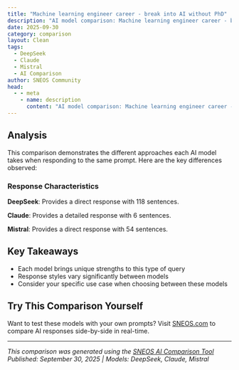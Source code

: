 ```yaml
---
title: "Machine learning engineer career - break into AI without PhD"
description: "AI model comparison: Machine learning engineer career - break into AI without PhD..."
date: 2025-09-30
category: comparison
layout: Clean
tags:
  - DeepSeek
  - Claude
  - Mistral
  - AI Comparison
author: SNEOS Community
head:
  - - meta
    - name: description
      content: "AI model comparison: Machine learning engineer career - break into AI without PhD..."
---
```


<ChatComparison
  title="Machine learning engineer career - break into AI without PhD"
  prompt="Machine learning engineer career - break into AI without PhD"
  :responses='{
    "DeepSeek": "Of course. Breaking into a Machine Learning Engineer (MLE) role without a PhD is not only possible but is a very common and realistic career path. The key is to build a compelling profile that showcases practical skills, hands-on experience, and a deep understanding of production-level ML systems.\n\nHere is a comprehensive guide to break into an AI career as a Machine Learning Engineer without a PhD.\n\n### The Core Mindset Shift: From Theory to Production\n\nA PhD is often focused on **novel research**. An MLE role is focused on **building reliable, scalable, and maintainable systems** that use ML. You need to prove you can do the latter.\n\nYour portfolio and experience should scream: **\u0022I can take a model from a Jupyter notebook and put it to work in a real product.\u0022**\n\n---\n\n### The Strategic Blueprint: A Four-Pillar Approach\n\n#### 1. Build a Rock-Solid Foundation\n\nYou must have a strong grasp of the fundamentals. You don\u0027t need to derive every equation from first principles, but you need to understand them intuitively.\n\n*   **Programming:**\n    *   **Python:** Non-negotiable. Be fluent. Key libraries: NumPy, Pandas, Scikit-learn.\n    *   **SQL:** Absolutely essential for data extraction and manipulation.\n    *   **Bonus:** Learn a statically typed language like **Go** or **Java/C\u002B\u002B** for high-performance systems.\n*   **Mathematics \u0026 Statistics:**\n    *   **Linear Algebra:** Vectors, matrices, operations, decompositions. (The foundation of deep learning).\n    *   **Calculus:** Derivatives, gradients, chain rule (for understanding how models learn).\n    *   **Probability \u0026 Statistics:** Distributions, statistical tests, Bayes\u0027 theorem, evaluation metrics (Precision, Recall, F1-score, AUC-ROC).\n*   **Core Machine Learning:**\n    *   Understand the theory and application of classic ML models: Linear/Logistic Regression, Decision Trees, Random Forests, Gradient Boosting (XGBoost, LightGBM), SVMs, and k-Means.\n    *   Understand the basics of Deep Learning: MLPs, CNNs (for images), RNNs/LSTMs/Transformers (for text/time series).\n\n#### 2. Develop Specialized, Practical Skills\n\nThis is where you separate yourself from Data Scientists and pure researchers. Focus on the *engineering* part of MLE.\n\n*   **MLOps (Machine Learning Operations):** This is your #1 differentiator.\n    *   **Version Control:** Git is a must. Learn to use it properly.\n    *   **Experiment Tracking:** Use tools like **MLflow**, **Weights \u0026 Biases**, or Neptune. Show that you can systematically track your model experiments, parameters, and metrics.\n    *   **Model Deployment:** Learn how to package a model into a REST API using **FastAPI** or **Flask**. Containerize it with **Docker**.\n    *   **Orchestration:** Understand the basics of **Kubernetes** for scaling your model deployments.\n    *   **Cloud Platforms:** Get hands-on with **AWS, GCP, or Azure**. Learn their core ML services (SageMaker, Vertex AI, Azure ML) and infrastructure (S3, EC2, Cloud Functions).\n*   **Software Engineering Best Practices:**\n    *   Write clean, modular, and tested code.\n    *   Understand CI/CD (Continuous Integration/Continuous Deployment) pipelines as they apply to ML models.\n    *   Learn about system design: How would you build a recommendation system? A fraud detection service?\n\n#### 3. Gain Tangible, Project-Based Experience\n\nTheory is useless without practice. You need a portfolio that tells a story.\n\n*   **Go Beyond Tutorials:** Don\u0027t just follow a \u0022Cat vs. Dog\u0022 CNN tutorial. Build something that interests you.\n*   **The \u0022Full Stack ML\u0022 Project:** Create 2-3 high-quality projects that demonstrate the *entire ML lifecycle*.\n    1.  **Problem \u0026 Data:** Define a clear problem. Scrape your own data or find a messy dataset on Kaggle.\n    2.  **EDA \u0026 Preprocessing:** Perform rigorous Exploratory Data Analysis. Clean and preprocess the data.\n    3.  **Modeling:** Train multiple models, track all experiments, and select the best one. **Document your choices.**\n    4.  **Deployment:** This is the critical step. **Deploy your model as a web service.** Create a simple front-end or a mobile app that calls your API.\n    5.  **Monitoring (Bonus):** Add a simple logging system to track predictions and monitor for model drift.\n*   **Example Project Ideas:**\n    *   A web app that identifies the breed of a dog from an uploaded image (CNN \u002B Flask/FastAPI \u002B Docker \u002B Heroku/AWS).\n    *   A service that summarizes long articles (Transformers \u002B FastAPI).\n    *   A recommendation system for books or movies, deployed as an API.\n\n#### 4. Build Your Profile and Network\n\n*   **Create a \u0022Master\u0022 GitHub Profile:** Your GitHub is your new resume. Make it pristine. Each project should have a detailed \u0060README.md\u0060 with the problem statement, approach, and a link to the live demo.\n*   **Contribute to Open Source:** Find an open-source ML library you use (like Hugging Face \u0060transformers\u0060, \u0060lightning\u0060, \u0060MLflow\u0060) and contribute. Even a small bug fix or documentation improvement looks fantastic on a resume.\n*   **Kaggle:** Participate in Kaggle competitions. It\u0027s a great way to learn from others and prove your modeling skills. A silver medal is a significant credential.\n*   **Blogging/Writing:** Write technical blog posts explaining concepts or walking through your projects. This demonstrates communication skills and deep understanding.\n*   **Networking:**\n    *   Connect with MLEs on LinkedIn. Don\u0027t just ask for a job; ask for a 15-minute chat to learn about their role.\n    *   Attend local meetups (ML, AI, Data Science) and conferences.\n\n---\n\n### The Practical Roadmap \u0026 Timeline\n\nThis is a 12-18 month journey for someone starting from a related field (e.g., Software Engineer, Data Analyst).\n\n| Phase | Timeline | Focus | Key Outcomes |\n| :--- | :--- | :--- | :--- |\n| **1. Foundation** | 3-4 Months | Python, SQL, Math refresher, Core ML theory. | Complete online courses (e.g., Coursera\u0027s ML by Andrew Ng, fast.ai). |\n| **2. Specialization** | 4-5 Months | Deep Learning, MLOps tools (Docker, FastAPI, MLflow), Cloud fundamentals. | Build and deploy your first \u0022full-stack\u0022 project. Get a cloud certification (e.g., AWS ML Specialty). |\n| **3. Portfolio \u0026 Depth** | 4-5 Months | Build 2-3 complex portfolio projects. Contribute to open source. | A strong GitHub with live demos. A technical blog. A Kaggle profile. |\n| **4. Job Hunt** | 2-3 Months | Tailor resume, practice coding/ML interviews, network aggressively. | Land an MLE or adjacent role (e.g., ML Platform Engineer, Data Scientist with engineering focus). |\n\n### How to Get Your First Job: Target the Right Roles\n\nDon\u0027t just apply to \u0022Machine Learning Engineer\u0022 at OpenAI or Google Brain. Be strategic.\n\n*   **Look for Adjacent Roles First:**\n    *   **Data Engineer:** Builds the data pipelines that MLEs rely on.\n    *   **Software Engineer - ML Infrastructure:** Works on the platforms and tools for MLEs.\n    *   **Data Scientist (with a engineering-heavy team):** Some DS roles are very production-oriented.\n*   **Target Smaller Companies or Startups:** They are often more willing to hire for potential and practical skills rather than prestigious degrees. You\u0027ll also wear more hats, accelerating your learning.\n*   **Leverage Your Previous Experience:** If you were a backend engineer, highlight your software skills and frame your ML projects as system-building exercises. If you were a data analyst, highlight your data wrangling and business problem-solving skills.\n\n### Final Words of Encouragement\n\nThe industry is desperate for people who can **build and ship** ML systems. A PhD might get you a research role, but a proven track record of building things will get you an MLE job. Focus on that, be persistent, and you will break in.\n\n**Your mantra:** **Build, Deploy, Repeat.**",
    "Claude": "You can absolutely break into AI/ML engineering without a PhD! Here\u0027s a practical roadmap:\n\n## Essential Skills to Develop\n\n**Programming \u0026 Tools:**\n- Python (pandas, NumPy, scikit-learn, TensorFlow/PyTorch)\n- SQL for data manipulation\n- Git/version control\n- Cloud platforms (AWS, GCP, or Azure)\n- Docker/containerization basics\n\n**Core ML Knowledge:**\n- Statistics and linear algebra fundamentals\n- Supervised/unsupervised learning algorithms\n- Model evaluation and validation\n- Feature engineering\n- Basic deep learning concepts\n\n## Learning Path Options\n\n**Self-Directed Learning:**\n- Online courses (Coursera\u0027s ML course, fast.ai, Udacity)\n- Kaggle competitions for hands-on practice\n- YouTube channels (3Blue1Brown, StatQuest)\n- Books: \u0022Hands-On ML\u0022 by Aur\u00E9lien G\u00E9ron\n\n**Formal Education Alternatives:**\n- ML bootcamps (6-12 months)\n- Master\u0027s in Data Science/ML (if you want formal credentials)\n- Professional certificates (Google, IBM, Microsoft)\n\n## Building Your Portfolio\n\n- **GitHub projects** showcasing end-to-end ML pipelines\n- **Kaggle competitions** with documented approaches\n- **Blog posts** explaining your projects and learnings\n- **Deploy models** using Flask/FastAPI or cloud services\n\n## Entry Strategies\n\n**Target Roles:**\n- Data Analyst \u2192 ML Engineer transition\n- Software Engineer with ML focus\n- Junior ML Engineer positions\n- ML roles at smaller companies/startups\n\n**Networking:**\n- Join ML communities (Reddit, Discord, local meetups)\n- Attend conferences and workshops\n- Connect with practitioners on LinkedIn\n\nThe key is consistent practice and building demonstrable skills through projects. Many successful ML engineers are self-taught!\n\nWhat\u0027s your current background? I can give more targeted advice.",
    "Mistral": "Breaking into a career as a machine learning engineer without a PhD is definitely possible, although it may require a strategic approach. Here are some steps you can take to build a strong foundation and increase your chances of success:\n\n### 1. **Build a Strong Foundation in Mathematics and Statistics**\n- **Linear Algebra:** Understand vectors, matrices, and operations on them.\n- **Calculus:** Focus on differentiation and integration, which are crucial for understanding optimization algorithms.\n- **Probability and Statistics:** Learn about distributions, hypothesis testing, and statistical inference.\n\n### 2. **Learn Programming Languages**\n- **Python:** The most commonly used language in machine learning.\n- **R:** Also popular for statistical analysis and data visualization.\n- **SQL:** Essential for querying databases.\n\n### 3. **Gain Practical Experience**\n- **Online Courses:** Platforms like Coursera, edX, and Udacity offer courses on machine learning.\n- **Kaggle Competitions:** Participate in competitions to gain hands-on experience and build a portfolio.\n- **Open Source Projects:** Contribute to open-source machine learning projects on GitHub.\n\n### 4. **Understand Machine Learning Frameworks**\n- **TensorFlow:** Developed by Google, widely used for deep learning.\n- **PyTorch:** Developed by Facebook, known for its flexibility and ease of use.\n- **Scikit-Learn:** A popular library for traditional machine learning algorithms.\n\n### 5. **Build a Portfolio**\n- **Projects:** Work on diverse projects that showcase your skills in different areas of machine learning.\n- **Blog/GitHub:** Document your projects and share your code on platforms like GitHub. Write blogs to explain your approach and findings.\n\n### 6. **Networking**\n- **Meetups and Conferences:** Attend industry events to meet professionals and learn about the latest trends.\n- **LinkedIn:** Connect with professionals in the field and engage in relevant discussions.\n- **Mentorship:** Find a mentor who can guide you and provide insights into the industry.\n\n### 7. **Certifications**\n- **Google Cloud Certified - Professional Machine Learning Engineer:** Demonstrates your ability to design, build, and productionize machine learning models.\n- **AWS Certified Machine Learning \u2013 Specialty:** Validates your expertise in building and deploying machine learning models on AWS.\n\n### 8. **Internships and Entry-Level Positions**\n- **Internships:** Apply for internships at companies that focus on machine learning.\n- **Entry-Level Jobs:** Look for roles like Data Analyst, Junior Data Scientist, or Machine Learning Engineer.\n\n### 9. **Stay Updated**\n- **Research Papers:** Read the latest research papers to stay updated with advancements in the field.\n- **Online Communities:** Join forums like Stack Overflow, Reddit, and specialized machine learning communities.\n\n### 10. **Soft Skills**\n- **Communication:** Be able to explain complex concepts in simple terms.\n- **Problem-Solving:** Develop a mindset for solving real-world problems using machine learning.\n- **Teamwork:** Collaborate effectively with data scientists, engineers, and other stakeholders.\n\n### Example Pathway:\n1. **Education:** Complete a bachelor\u0027s degree in Computer Science, Mathematics, or a related field.\n2. **Online Courses:** Take courses on machine learning from platforms like Coursera or edX.\n3. **Projects:** Work on personal projects and contribute to open-source projects.\n4. **Certifications:** Obtain relevant certifications to validate your skills.\n5. **Internships:** Gain practical experience through internships.\n6. **Entry-Level Job:** Secure an entry-level position and continue learning on the job.\n\n### Resources:\n- **Books:** \u0022Hands-On Machine Learning with Scikit-Learn, Keras, and TensorFlow\u0022 by Aur\u00E9lien G\u00E9ron.\n- **Online Courses:** Andrew Ng\u0027s Machine Learning course on Coursera.\n- **Platforms:** Kaggle, GitHub, LinkedIn.\n\nBy following these steps, you can build a strong foundation and demonstrate your capabilities, making it possible to break into a machine learning engineer career without a PhD."
  }'
  published-date="16:08"
/>

## Analysis

This comparison demonstrates the different approaches each AI model takes when responding to the same prompt. Here are the key differences observed:

### Response Characteristics

**DeepSeek**: Provides a direct response with 118 sentences. 

**Claude**: Provides a detailed response with 6 sentences. 

**Mistral**: Provides a direct response with 54 sentences. 

## Key Takeaways

- Each model brings unique strengths to this type of query
- Response styles vary significantly between models
- Consider your specific use case when choosing between these models

## Try This Comparison Yourself

Want to test these models with your own prompts? Visit [SNEOS.com](https://sneos.com) to compare AI responses side-by-side in real-time.

---

*This comparison was generated using the [SNEOS AI Comparison Tool](https://sneos.com)*
*Published: September 30, 2025 | Models: DeepSeek, Claude, Mistral*
